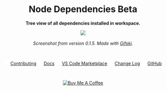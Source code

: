 <div align="center">

# Node Dependencies Beta

**Tree view of all dependencies installed in workspace.**

![](assets/screenshot-0.1.5.gif)

_Screenshot from version 0.1.5. Made with [Gifski](https://gif.ski/)._

<br>

<!-- Use this character for positioning the menu below -->
<!-- | -->

<img src="assets/margin.png" width="16"> <!-- Margin -->
<a href="https://github.com/tscpp/node-dependencies/blob/0.2.0/CONTRIBUTING.md">Contributing</a>
<img src="assets/margin.png" width="16"> <!-- Margin -->
<a href="https://github.com/tscpp/node-dependencies/blob/0.2.0/docs/docs.md">Docs</a>
<img src="assets/margin.png" width="16"> <!-- Margin -->
<a href="https://marketplace.visualstudio.com/items?itemName=tscpp.node-dependencies">VS Code Marketplace</a>
<img src="assets/margin.png" width="16"> <!-- Margin -->
<a href="https://github.com/tscpp/node-dependencies/blob/0.2.0/CHANGELOG.md">Change Log</a>
<img src="assets/margin.png" width="16"> <!-- Margin -->
<a href="https://github.com/tscpp/node-dependencies">GitHub</a>

<br>

<a href="https://www.buymeacoffee.com/9mGksEq28" target="_blank"><img src="https://cdn.buymeacoffee.com/buttons/default-yellow.png" alt="Buy Me A Coffee" height="25"></a>

</div>
